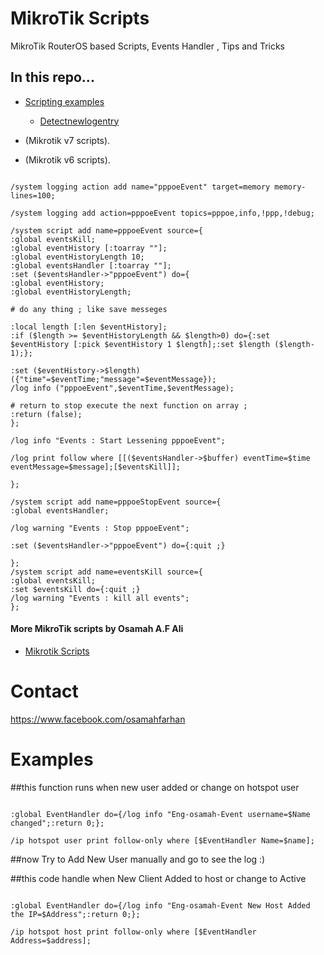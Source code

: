 # MikroTik Scripts

MikroTik RouterOS based Scripts, Events Handler , Tips and Tricks

## In this repo...

- [Scripting examples](https://help.mikrotik.com/docs/display/ROS/Scripting+examples?src=contextnavpagetreemode)
  - [Detectnewlogentry](https://help.mikrotik.com/docs/display/ROS/Scripting+examples#Scriptingexamples-Detectnewlogentry)

-  (Mikrotik v7 scripts).
-  (Mikrotik v6 scripts).
```"RouterOS Script"

/system logging action add name="pppoeEvent" target=memory memory-lines=100;

/system logging add action=pppoeEvent topics=pppoe,info,!ppp,!debug;

/system script add name=pppoeEvent source={
:global eventsKill;
:global eventHistory [:toarray ""];
:global eventHistoryLength 10;
:global eventsHandler [:toarray ""];
:set ($eventsHandler->"pppoeEvent") do={
:global eventHistory;
:global eventHistoryLength;

# do any thing ; like save messeges 

:local length [:len $eventHistory];
:if ($length >= $eventHistoryLength && $length>0) do={:set $eventHistory [:pick $eventHistory 1 $length];:set $length ($length-1);};

:set ($eventHistory->$length) ({"time"=$eventTime;"message"=$eventMessage});
/log info ("pppoeEvent",$eventTime,$eventMessage);

# return to stop execute the next function on array ; 
:return (false);
};

/log info "Events : Start Lessening pppoeEvent";

/log print follow where [[($eventsHandler->$buffer) eventTime=$time eventMessage=$message];[$eventsKill]];

};

/system script add name=pppoeStopEvent source={
:global eventsHandler;

/log warning "Events : Stop pppoeEvent";

:set ($eventsHandler->"pppoeEvent") do={:quit ;}

};
/system script add name=eventsKill source={
:global eventsKill;
:set $eventsKill do={:quit ;}
/log warning "Events : kill all events";
};

```

#### More MikroTik scripts by Osamah A.F Ali

- [Mikrotik Scripts](https://github.com/osamahfarhan/mikrotik)

# Contact

https://www.facebook.com/osamahfarhan

# Examples

##this function runs when new user added or change on hotspot user

```RouterOS Script

:global EventHandler do={/log info "Eng-osamah-Event username=$Name changed";:return 0;};

/ip hotspot user print follow-only where [$EventHandler Name=$name];

```
##now Try to Add New User manually and go to see the log :)

##this code handle when New Client Added to host or change to Active

```RouterOS Script

:global EventHandler do={/log info "Eng-osamah-Event New Host Added the IP=$Address";:return 0;};

/ip hotspot host print follow-only where [$EventHandler Address=$address];

```
